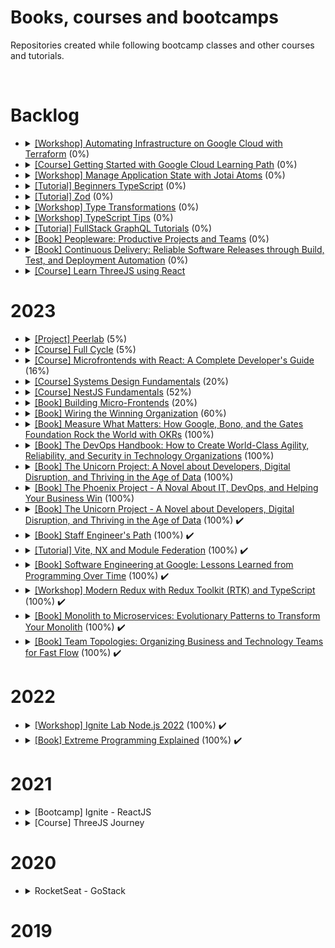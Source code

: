 <h1>Books, courses and bootcamps</h1>

<p>Repositories created while following bootcamp classes and other courses and tutorials.</p>

<br />

<h1>Backlog</h1>

<ul>
  <li>
    <details>
      <summary>
        <a href="https://www.cloudskillsboost.google/quests/159"
          >[Workshop] Automating Infrastructure on Google Cloud with Terraform</a
        >
        (0%)
      </summary>
      <ul>
        <li>Started:</li>
        <li>Finished:</li>
      </ul>
    </details>
  </li>
  <li>
    <details>
      <summary>
        <a href="https://www.cloudskillsboost.google/journeys/8"
          >[Course] Getting Started with Google Cloud Learning Path</a
        >
        (0%)
      </summary>
      <ul>
        <li>Started:</li>
        <li>Finished:</li>
      </ul>
    </details>
  </li>
  <li>
    <details>
      <summary>
        <a href="https://egghead.io/courses/manage-application-state-with-jotai-atoms-2c3a29f0"
          >[Workshop] Manage Application State with Jotai Atoms</a
        >
        (0%)
      </summary>
      <ul>
        <li>Started:</li>
        <li>Finished:</li>
      </ul>
    </details>
  </li>
  <li>
    <details>
      <summary>
        <a href="https://www.totaltypescript.com/tutorials/beginners-typescript">[Tutorial] Beginners TypeScript</a>
        (0%)
      </summary>
      <ul>
        <li>Started:</li>
        <li>Finished:</li>
      </ul>
    </details>
  </li>
  <li>
    <details>
      <summary>
        <a href="https://www.totaltypescript.com/tutorials/zod">[Tutorial] Zod</a>
        (0%)
      </summary>
      <ul>
        <li>Started:</li>
        <li>Finished:</li>
      </ul>
    </details>
  </li>
  <li>
    <details>
      <summary>
        <a href="https://www.totaltypescript.com/workshops/type-transformations">[Workshop] Type Transformations</a>
        (0%)
      </summary>
      <ul>
        <li>Started:</li>
        <li>Finished:</li>
      </ul>
    </details>
  </li>
  <li>
    <details>
      <summary>
        <a href="https://www.totaltypescript.com/tips">[Workshop] TypeScript Tips</a>
        (0%)
      </summary>
      <ul>
        <li>Started:</li>
        <li>Finished:</li>
      </ul>
    </details>
  </li>
  <li>
    <details>
      <summary>
        <a href="https://hasura.io/learn/">[Tutorial] FullStack GraphQL Tutorials</a>
        (0%)
      </summary>
      <ul>
        <li>Started:</li>
        <li>Finished:</li>
      </ul>
    </details>
  </li>
  <li>
    <details>
      <summary>
        <a href="https://www.amazon.com.br/Peopleware-Productive-Projects-Tom-DeMarco/dp/0321934113"
          >[Book] Peopleware: Productive Projects and Teams</a
        >
        (0%)
      </summary>
      <ul>
        <li>Started:</li>
        <li>Finished:</li>
      </ul>
    </details>
  </li>
  <li>
    <details>
      <summary>
        <a
          href="https://www.amazon.com.br/Continuous-Delivery-Deployment-Automation-Addison-Wesley-ebook/dp/B003YMNVC0/ref=sr_1_4?__mk_pt_BR=%C3%85M%C3%85%C5%BD%C3%95%C3%91&crid=3BU04KJJSX364&keywords=continuous+delivery&qid=1687429885&s=books&sprefix=continuous+delivery%2Cstripbooks%2C222&sr=1-4"
          >[Book] Continuous Delivery: Reliable Software Releases through Build, Test, and Deployment Automation</a
        >
        (0%)
      </summary>
      <ul>
        <li>Started:</li>
        <li>Finished:</li>
      </ul>
    </details>
  </li>
  <li>
    <details>
      <summary>
        <a href="https://github.com/amaralc/learn-threejs-using-react">[Course] Learn ThreeJS using React</a>
      </summary>
      <ul>
        <li>Started:</li>
        <li>Finished:</li>
      </ul>
    </details>
  </li>
</ul>

<h1>2023</h1>

<ul>
  <li>
    <details>
      <summary>
        <a href="https://github.com/amaralc/peerlab">[Project] Peerlab</a>
        (5%)
      </summary>
      <ul>
        <li>Started: 2019-12-16</li>
        <li>Finished:</li>
        <li>
          <details>
            <summary>Use Cases</summary>
            <ul>
              <li>[Developer] I want to recreate the entire infrastructure using code (100%)</li>
              <li>[Developer] I want to be able to choose which database provider I want to use (Cloud SQL or Neon) (100%)</li>
              <li>[Developer] Once I merge a PR to trunk, release notes are automatically generated (100%)</li>
              <li>[Developer] I can see and manage code for the whole system from a single repository (100%) ✔️</li>
              <li>[Developer] The CI pipeline do not waste time running tasks previously executed (100%)</li>
              <li>[Developer] I can easily find information about how things were done in the docs (100%)</li>
              <li>[Developer] Once I open a new PR, an isolated fullstack environment is created (95%)</li>
              <li>[User] I want to log in using my google account (100%)</li>
            </ul>
          </details>
        </li>
        <li>
          <details>
            <summary>System Attributes</summary>
            <ul>
              <li>[DevOps] CI/CD with GitHub Actions, Terraform and Google Cloud Platform</li>
              <li>[DevOps] Automated release workflow with Lerna, Husky and Commitlint</li>
              <li>[DevOps] Full stack preview environments for pull-requests</li>
              <li>[DevOps] Nx build system for monorepo management</li>
              <li>[DevOps] Remote caches for reduced ci time consumption with Nx Cloud</li>
              <li>[Docs] Documentation with Docusaurus</li>
              <li>[Auth] Firebase configuration</li>
            </ul>
          </details>
        </li>
      </ul>
    </details>
  </li>

  <li>
    <details>
      <summary>
        <a href="https://github.com/amaralc/full-cycle-3-0">[Course] Full Cycle</a>
        (5%)
      </summary>
      <ul>
        <li>
          <details>
            <summary>DevOps (18%) (301 lectures)</summary>
            <ul>
              <li>[DevOps] Docker (40%) (43 lectures)</li>
              <li>[DevOps] Advanced techniques with Git and Github (0%) (22 lectures)</li>
              <li>[DevOps] Continuous Integration (0%) (20 lectures)</li>
              <li>[DevOps] Kubernetes (6%) (11 lectures)</li>
              <li>[DevOps] Service Mesh with Istio (0%) (34 lectures)</li>
              <li>[DevOps] API Gateway with Kong ad Kubernetes (0%) (23 lectures)</li>
              <li>[DevOps] Observability (0%) (47 lectures)</li>
              <li>[DevOps] Introduction to OpenTelemetry (0%) (17 lectures)</li>
              <li>[DevOps] Terraform (0%) (36 lectures)</li>
              <li>[DevOps] Ansible (0%) (22 lectures)</li>
              <li>[DevOps] GitOps (0%) (18 lectures)</li>
              <li>[DevOps] Deploy to Cloud Providers (0%) (8 lectures)</li>
            </ul>
          </details>
        </li>
        <li>
          <details>
            <summary>Architecture & Development (2%) (1123 lectures)</summary>
            <ul>
              <li>[Architecture & Development] Fundamentals of software architecture (0%) (35 lectures)</li>
              <li>[Architecture & Development] Communication between systems (0%) (59 lectures)</li>
              <li>[Architecture & Development] SOLID Express (0%) (6 lectures)</li>
              <li>[Architecture & Development] Domain Driven Design (8%) (13 lectures)</li>
              <li>[Architecture & Development] DDD: Tactical Modeling and Patterns (0%) (61 lectures)</li>
              <li>[Architecture & Development] Practical Event Storming (0%) (15 lectures)</li>
              <li>[Architecture & Development] Hexagonal Architecture (28%) (36 lectures)</li>
              <li>[Architecture & Development] Clean Architecture (25%) (48 lectures)</li>
              <li>[Architecture & Development] Monolithic Systems (0%) (77 lectures)</li>
              <li>[Architecture & Development] Microservices Architecture (0%) (82 lectures)</li>
              <li>[Architecture & Development] EDA - Event Driven Architecture (0%) (45 lectures)</li>
              <li>[Architecture & Development] API Gateway (0%) (28 lectures)</li>
              <li>[Architecture & Development] Rabbit MQ (0%) (4 lectures)</li>
              <li>[Architecture & Development] Apache Kafka (0%) (45 lectures)</li>
              <li>[Architecture & Development] Authentication and Keycloak (0%) (16 lectures)</li>
              <li>[Architecture & Development] Codeflix - Practical project architecture (0%) (15 lectures)</li>
              <li>[Architecture & Development] Practical project - TypeScript Back-end (0%) (361 lectures)</li>
              <li>[Architecture & Development] Practical project - React Front-end (0%) (133 lectures)</li>
              <li>[Architecture & Development] Video encoder microservice with Go Lang (0%) (44 lectures)</li>
            </ul>
          </details>
        </li>
        <li>Started:</li>
        <li>Finished:</li>
      </ul>
    </details>
  </li>

  <li>
    <details>
      <summary>
        <a href="https://github.com/amaralc/microfrontends-with-react"
          >[Course] Microfrontends with React: A Complete Developer's Guide</a
        >
        (16%)
      </summary>
      <ul>
        <li>Started:</li>
        <li>Finished:</li>
      </ul>
    </details>
  </li>

  <li>
    <details>
      <summary>
        <a href="https://github.com/amaralc/systems-design-fundamentals-notes">[Course] Systems Design Fundamentals</a>
        (20%)
      </summary>
      <ul>
        <li>Started: 2022-12-11</li>
        <li>Finished:</li>
      </ul>
    </details>
  </li>

  <li>
    <details>
      <summary>
        <a href="https://github.com/amaralc/nestjs-fundamentals">[Course] NestJS Fundamentals</a>
        (52%)
      </summary>
      <ul>
        <li>Started: 2022-11-26</li>
        <li>Finished:</li>
      </ul>
    </details>
  </li>

  <li>
    <details>
      <summary>
        <a href="https://docs.google.com/document/d/1Lhxslykqxw0it2yzYy-AELPS-VwzoMoi69FlQB11UXc/edit?usp=share_link"
          >[Book] Building Micro-Frontends</a
        >
        (20%)
      </summary>
      <ul>
        <li>Started: 2022-10-13</li>
        <li>Finished:</li>
      </ul>
    </details>
  </li>

  <li>
    <details>
      <summary>
        <a href="https://www.amazon.com/Measure-What-Matters-Google-Foundation-ebook/dp/B078FZ9SYB"
          >[Book] Wiring the Winning Organization</a>
        (60%)
      </summary>
      <ul>
        <li>Started: 2023-11-29</li>
        <li>Finished: </li>
      </ul>
    </details>
  </li>

  <li>
    <details>
      <summary>
        <a href="https://www.amazon.com/Measure-What-Matters-Google-Foundation-ebook/dp/B078FZ9SYB"
          >[Book] Measure What Matters: How Google, Bono, and the Gates Foundation Rock the World with OKRs</a>
        (100%)
      </summary>
      <ul>
        <li>Started: 2023-10-02</li>
        <li>Finished: 2023-11-02</li>
      </ul>
    </details>
  </li>

  <li>
    <details>
      <summary>
        <a href="https://www.amazon.com/DevOps-Handbook-World-Class-Reliability-Organizations/dp/1942788002"
          >[Book] The DevOps Handbook: How to Create World-Class Agility, Reliability, and Security in Technology Organizations</a>
        (100%)
      </summary>
      <ul>
        <li>Started: 2023-07-27</li>
        <li>Finished: 2023-10-25</li>
      </ul>
    </details>
  </li>

  <li>
    <details>
      <summary>
        <a href="https://www.amazon.com/Unicorn-Project-Developers-Disruption-Thriving-ebook/dp/B07QT9QR41"
          >[Book] The Unicorn Project: A Novel about Developers, Digital Disruption, and Thriving in the Age of Data</a>
        (100%)
      </summary>
      <ul>
        <li>Started: 2023-07-04</li>
        <li>Finished: 2023-07-26</li>
      </ul>
    </details>
  </li>

  <li>
    <details>
      <summary>
        <a href="https://www.amazon.com/Phoenix-Project-DevOps-Helping-Business/dp/0988262592"
          >[Book] The Phoenix Project - A Noval About IT, DevOps, and Helping Your Business Win</a
        >
        (100%)
      </summary>
      <ul>
        <li>Started: 2023-06-02</li>
        <li>Finished:</li>
      </ul>
    </details>
  </li>

  <li>
    <details>
      <summary>
        <a
          href="https://www.amazon.com/https://www.amazon.com.br/Unicorn-Project-Developers-Disruption-Thriving-ebook/dp/B07QT9QR41"
          >[Book] The Unicorn Project - A Novel about Developers, Digital Disruption, and Thriving in the Age of Data</a
        >
        (100%) ✔️
      </summary>
      <ul>
        <li>Started: 2023-07-04</li>
        <li>Finished: 2023-07-26</li>
      </ul>
    </details>
  </li>

  <li>
    <details>
      <summary>
        <a href="https://www.amazon.com/Staff-Engineers-Path-Individual-Contributors/dp/1098118731"
          >[Book] Staff Engineer's Path</a
        >
        (100%) ✔️
      </summary>
      <ul>
        <li>Started: 2023-04-26</li>
        <li>Finished: 2023-05-29</li>
      </ul>
    </details>
  </li>

  <li>
    <details>
      <summary>
        <a href="https://github.com/amaralc/vite-nx-module-federation">[Tutorial] Vite, NX and Module Federation</a>
        (100%) ✔️
      </summary>
      <ul>
        <li><a href="https://www.youtube.com/watch?v=t-nchkL9yIg">Tutorial</a></li>
        <li>Started: 2023-04-06</li>
        <li>Finished: 2023-04-07</li>
      </ul>
    </details>
  </li>

  <li>
    <details>
      <summary>
        <a href="https://www.amazon.com.br/Software-Engineering-Google-Titus-Winters/dp/1492082791"
          >[Book] Software Engineering at Google: Lessons Learned from Programming Over Time</a
        >
        (100%) ✔️
      </summary>
      <ul>
        <li>Started: 2023-02-16</li>
        <li>Finished: 2023-04-23</li>
      </ul>
    </details>
  </li>

  <li>
    <details>
      <summary>
        <a href="https://github.com/amaralc/workshop-modern-redux-with-redux-toolkit-and-typescript"
          >[Workshop] Modern Redux with Redux Toolkit (RTK) and TypeScript</a
        >
        (100%) ✔️
      </summary>
      <ul>
        <li>Workshop: https://egghead.io/courses/modern-redux-with-redux-toolkit-rtk-and-typescript-64f243c8</li>
        <li>Started: 2023-03-28</li>
        <li>Finished: 2023-03-28</li>
      </ul>
    </details>
  </li>

  <li>
    <details>
      <summary>
        <a href="https://www.amazon.com.br/Monolith-Microservices-Sam-Newman/dp/1492047848"
          >[Book] Monolith to Microservices: Evolutionary Patterns to Transform Your Monolith</a
        >
        (100%) ✔️
      </summary>
      <ul>
        <li>Started: 2023-02-04</li>
        <li>Finished: 2023-02-24</li>
      </ul>
    </details>
  </li>

  <li>
    <details>
      <summary>
        <a href="https://docs.google.com/document/d/1-61PDnyvwtDovGyJWh2ZxFKRffzUxFheF41_2WTMWpU/edit?usp=share_link"
          >[Book] Team Topologies: Organizing Business and Technology Teams for Fast Flow</a
        >
        (100%) ✔️
      </summary>
      <ul>
        <li>Started: 2022-11-02</li>
        <li>Finished: 2023-01-14</li>
      </ul>
    </details>
  </li>
</ul>

<h1>2022</h1>
<ul>
  <li>
    <details>
      <summary>
        <a href="https://github.com/amaralc/2022-course-rocketseat-ignite-lab-nodejs"
          >[Workshop] Ignite Lab Node.js 2022</a
        >
        (100%) ✔️
      </summary>
      <ul>
        <li>Started: 2022-12-13</li>
        <li>Finished: 2022-12-15</li>
      </ul>
    </details>
  </li>
  <li>
    <details>
      <summary>
        <a href="https://docs.google.com/document/d/11H4p8mdh9XqysuJRMCgnANQ6WLe_93aPJqMJi-tC13E/edit?usp=share_link"
          >[Book] Extreme Programming Explained</a
        >
        (100%) ✔️
      </summary>
      <ul>
        <li>Started: 2022-02-22</li>
        <li>Finished: 2022-10-28</li>
      </ul>
    </details>
  </li>
</ul>

<h1>2021</h1>

<ul>
  <li>
    <details>
      <summary>[Bootcamp] Ignite - ReactJS</summary>
      <br />
      <blockquote>
        <details>
          <summary>
            <strong>Chapter 01 - Fundamentals of ReactJS</strong>
          </summary>
          <br />
          <blockquote>
            <details>
              <summary>
                <a href="https://github.com/amaralc/2021-ignite-reactjs-I-github-explorer">
                  🌐 Create github explorer app
                </a>
                [ReactJS, TypeScript]
              </summary>
              <br />
              <p>Description: List github repositories for a given github username.</p>
              <br />
            </details>
            <details>
              <summary>
                <a href="https://github.com/amaralc/2021-ignite-reactjs-I-desafio-01-conceitos-do-react">
                  🌐 Challenge 01 - React concepts
                </a>
                [ReactJS, TypeScript]
              </summary>
              <br />
              <p>Description: Explore state, props and other concepts.</p>
              <br />
            </details>
            <details>
              <summary>
                <a href="https://github.com/amaralc/2021-ignite-reactjs-I-desafio-02-componentizando-a-aplicacao">
                  🌐 Challenge 02 - Create application components
                </a>
                [ReactJS, TypeScript]
              </summary>
              <br />
              <p>Description: Restructure application and organize components.</p>
              <br />
            </details>
          </blockquote>
          <br />
        </details>
        <details>
          <summary>
            <strong>Chapter 02 - First Web Application With ReactJS</strong>
          </summary>
          <br />
          <blockquote>
            <details>
              <summary>
                <a href="https://github.com/amaralc/2021-ignite-reactjs-II-dtmoney"> 🌐 Create DTMoney app </a>
                [ReactJS, TypeScript]
              </summary>
              <br />
              <p>Description: Create app to control personal finances.</p>
              <br />
            </details>
            <details>
              <summary>
                <a
                  href="https://github.com/amaralc/2021-ignite-reactjs-II-desafio-01-criando-um-hook-de-carrinho-de-compras"
                >
                  🌐 Challenge 01 - Creating a shopping cart hook
                </a>
                [ReactJS, TypeScript]
              </summary>
              <br />
              <p>Description: Creating hooks and using React Context API.</p>
              <br />
            </details>
            <details>
              <summary>
                <a href="https://github.com/amaralc/2021-ignite-reactjs-II-desafio-02-refactoring-classes-ts">
                  🌐 Challenge 02 - Refactor project using TypeScript and Functional Components
                </a>
                [ReactJS, TypeScript, JavaScript]
              </summary>
              <br />
              <p>
                Description: Convert project from Javascript to Typescript and from Class based Components to Functional
                Components.
              </p>
              <br />
            </details>
          </blockquote>
          <br />
        </details>
        <details>
          <summary>
            <strong>Chapter 03 - I - Fundamentals of Next.js</strong>
          </summary>
          <br />
          <blockquote>
            <details>
              <summary>
                <a href="https://github.com/amaralc/2021-ignite-reactjs-III-ig-news"> 🌐 Create ig.news app </a>
                [Next.js, ReactJS, TypeScript]
              </summary>
              <br />
              <p>Description: Subscription based news app, with Next.js.</p>
              <br />
            </details>
          </blockquote>
          <br />
        </details>
      </blockquote>
    </details>
  </li>

  <li>
    <details>
      <summary>[Course] ThreeJS Journey</summary>
      <br />
      <p>Create 3D visualizations with Three.jS</p>
      <br />
      <blockquote>
        <details>
          <summary>
            <a href="https://github.com/amaralc/three-js-journey/tree/main/chapter-01-basics">
              🌐 Chapter 01 - Basics
            </a>
          </summary>
          <br />
          <ol>
            <li>Introduction</li>
            <li>What is WebGL and why use Three.js</li>
            <li>Basic Scene</li>
            <li>Webpack</li>
            <li>Transform objects</li>
            <li>Animations</li>
            <li>Cameras</li>
            <li>Fullscreen and resizing</li>
          </ol>
          <br />
        </details>
      </blockquote>
    </details>
  </li>
</ul>

<h1>2020</h1>
<ul>
  <li>
    <details>
      <summary>RocketSeat - GoStack</summary>
      <br />
      <blockquote>
        <details>
          <summary>
            <a href="https://github.com/amaralc/testes-no-reactjs-e-react-native">
              🌐 Testes no ReactJS e React Native
            </a>
            [React, Redux, Jest, React Testing Library]
          </summary>
          <br />
          <p>Description: Created unit tests for components, actions and reducers using TDD.</p>
          <br />
        </details>
      </blockquote>
    </details>
  </li>
</ul>

<h1>2019</h1>
<ul></ul>
